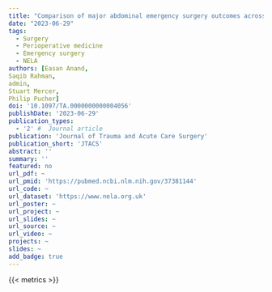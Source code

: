 ```yaml
---
title: "Comparison of major abdominal emergency surgery outcomes across organisational models of emergency surgical care: analysis of the UK NELA national database"
date: "2023-06-29"
tags:
  - Surgery
  - Perioperative medicine
  - Emergency surgery
  - NELA
authors: [Easan Anand,
Saqib Rahman,
admin,
Stuart Mercer,
Philip Pucher]
doi: '10.1097/TA.0000000000004056'
publishDate: '2023-06-29'
publication_types:
  - '2' #  Journal article
publication: 'Journal of Trauma and Acute Care Surgery'
publication_short: 'JTACS'
abstract: ''
summary: ''
featured: no
url_pdf: ~
url_pmid: 'https://pubmed.ncbi.nlm.nih.gov/37381144'
url_code: ~
url_dataset: 'https://www.nela.org.uk'
url_poster: ~
url_project: ~
url_slides: ~
url_source: ~
url_video: ~
projects: ~
slides: ~
add_badge: true
---
```


{{< metrics >}}

